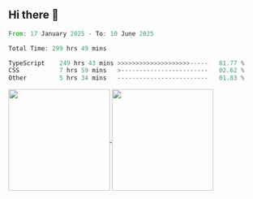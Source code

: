 ## Hi there 👋
<!--START_SECTION:waka-->

```rust
From: 17 January 2025 - To: 10 June 2025

Total Time: 299 hrs 49 mins

TypeScript    249 hrs 43 mins >>>>>>>>>>>>>>>>>>>>-----   81.77 %
CSS           7 hrs 59 mins   >------------------------   02.62 %
Other         5 hrs 34 mins   -------------------------   01.83 %
```

<!--END_SECTION:waka-->

<a href="https://github.com/anuraghazra/github-readme-stats">
  <img height=200 align="center" src="https://github-readme-stats.vercel.app/api/top-langs/?username=paulgeorge35&layout=donut&langs_count=5&theme=transparent" />
</a>
<a href="https://github.com/anuraghazra/convoychat">
  <img height=200 align="center" src="https://github-readme-stats.vercel.app/api?username=paulgeorge35&show_icons=true&show=prs_merged&theme=transparent&rank_icon=github" />
</a>
